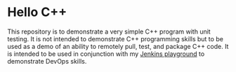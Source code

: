 # Hello C++

This repository is to demonstrate a very simple C++ program with unit testing. It is not intended to demonstrate C++ programming skills but to be used as a demo of an ability to remotely pull, test, and package C++ code. It is intended to be used in conjunction with my [Jenkins playground](https://github.com/stuc2010/jenkins-playground) to demonstrate DevOps skills.
